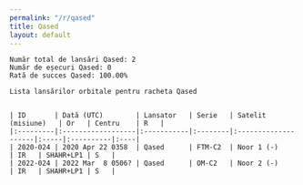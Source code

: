 ```yaml
---
permalink: "/r/qased"
title: Qased
layout: default
---
```


    Număr total de lansări Qased: 2
    Număr de eșecuri Qased: 0
    Rată de succes Qased: 100.00%
    
    Lista lansărilor orbitale pentru racheta Qased
    
    
    | ID       | Dată (UTC)        | Lansator   | Serie   | Satelit (misiune)   | Or   | Centru    | R   |
    |:---------|:------------------|:-----------|:--------|:--------------------|:-----|:----------|:----|
    | 2020-024 | 2020 Apr 22 0358  | Qased      | FTM-C2  | Noor 1 (-)          | IR   | SHAHR+LP1 | S   |
    | 2022-024 | 2022 Mar  8 0506? | Qased      | OM-C2   | Noor 2 (-)          | IR   | SHAHR+LP1 | S   |


